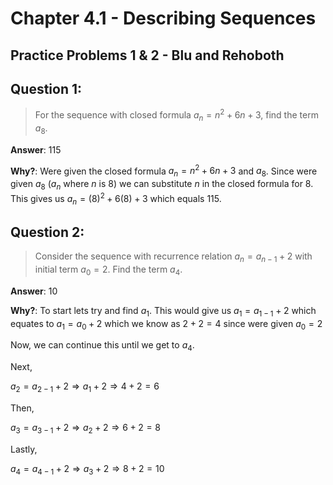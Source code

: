 # Chapter 4.1 - Describing Sequences
## Practice Problems 1 & 2 - Blu and Rehoboth

## Question 1:

> For the sequence with closed formula $a_n = n^2 + 6n + 3$, find the term $a_8$.

**Answer**: $115$

**Why?**: Were given the closed formula $a_n = n^2 + 6n + 3$ and $a_8$. Since were given $a_8$ ($a_n$ where $n$ is $8$) we can substitute $n$ in the closed formula for $8$. This gives us $a_n =(8)^2 + 6(8) + 3$ which equals $115$. 

## Question 2: 
 
 > Consider the sequence with recurrence relation $a_n = a_{n-1} + 2$ with initial term $a_0 = 2$. Find the term $a_4$.

 **Answer**: $10$

**Why?**: To start lets try and find $a_1$. This would give us $a_1 = a_{1-1} + 2$ which equates to $a_1 = a_0 +2$ which we know as $2+2 = 4$ since were given $a_0 = 2$

Now, we can continue this until we get to $a_4$.

Next, 

$a_2 = a_{2-1} + 2 \Rightarrow a_1 + 2  \Rightarrow 4+2 = 6$

Then, 
 
$a_3 = a_{3-1} + 2 \Rightarrow a_2 + 2 \Rightarrow 6+2 =  8$

Lastly,

$a_4 = a_{4-1} + 2 \Rightarrow a_3 + 2 \Rightarrow 8+2 = 10$

